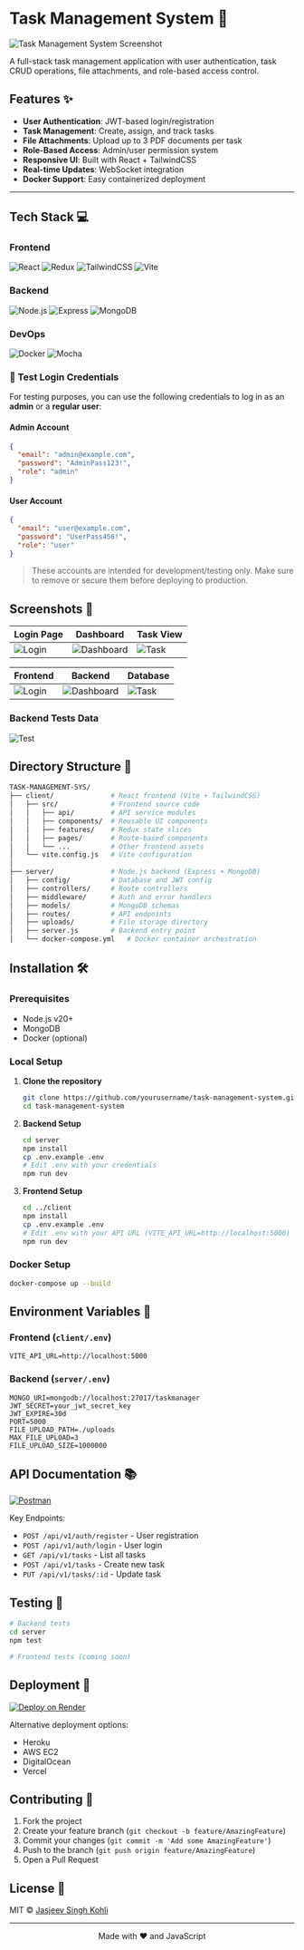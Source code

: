
# Task Management System 🚀

![Task Management System Screenshot](screenshots/home.png) 

A full-stack task management application with user authentication, task CRUD operations, file attachments, and role-based access control.

## Features ✨

- **User Authentication**: JWT-based login/registration
- **Task Management**: Create, assign, and track tasks
- **File Attachments**: Upload up to 3 PDF documents per task
- **Role-Based Access**: Admin/user permission system
- **Responsive UI**: Built with React + TailwindCSS
- **Real-time Updates**: WebSocket integration
- **Docker Support**: Easy containerized deployment



---
## Tech Stack 💻

### Frontend
![React](https://img.shields.io/badge/React-19-blue)
![Redux](https://img.shields.io/badge/Redux-Toolkit-purple)
![TailwindCSS](https://img.shields.io/badge/TailwindCSS-4.1-blueviolet)
![Vite](https://img.shields.io/badge/Vite-6.3-yellow)

### Backend
![Node.js](https://img.shields.io/badge/Node.js-20-green)
![Express](https://img.shields.io/badge/Express-5-lightgrey)
![MongoDB](https://img.shields.io/badge/MongoDB-8.15-green)

### DevOps
![Docker](https://img.shields.io/badge/Docker-24-blue)
![Mocha](https://img.shields.io/badge/Mocha-11.5-brown)
### 🔐 Test Login Credentials

For testing purposes, you can use the following credentials to log in as an **admin** or a **regular user**:

#### Admin Account

```json
{
  "email": "admin@example.com",
  "password": "AdminPass123!",
  "role": "admin"
}
```

#### User Account

```json
{
  "email": "user@example.com",
  "password": "UserPass456!",
  "role": "user"
}
```

> These accounts are intended for development/testing only. Make sure to remove or secure them before deploying to production.


## Screenshots 📸

| Login Page | Dashboard | Task View |
|------------|-----------|-----------|
| ![Login](screenshots/login.png) | ![Dashboard](screenshots/dashboard.png) | ![Task](screenshots/task.png) |

| Frontend | Backend | Database |
|------------|-----------|-----------|
| ![Login](screenshots/frontend.png) | ![Dashboard](screenshots/backend.png) | ![Task](screenshots/database.png) |

### Backend Tests Data
![Test](screenshots/test.png)

## Directory Structure 📂

```bash
TASK-MANAGEMENT-SYS/
├── client/              # React frontend (Vite + TailwindCSS)
│   ├── src/             # Frontend source code
│   │   ├── api/         # API service modules
│   │   ├── components/  # Reusable UI components
│   │   ├── features/    # Redux state slices
│   │   ├── pages/       # Route-based components
│   │   └── ...          # Other frontend assets
│   └── vite.config.js   # Vite configuration
│
├── server/              # Node.js backend (Express + MongoDB)
│   ├── config/          # Database and JWT config
│   ├── controllers/     # Route controllers
│   ├── middleware/      # Auth and error handlers
│   ├── models/          # MongoDB schemas
│   ├── routes/          # API endpoints
│   ├── uploads/         # File storage directory
│   ├── server.js        # Backend entry point
│   └── docker-compose.yml   # Docker container orchestration

```

## Installation 🛠️

### Prerequisites
- Node.js v20+
- MongoDB
- Docker (optional)

### Local Setup

1. **Clone the repository**
   ```bash
   git clone https://github.com/yourusername/task-management-system.git
   cd task-management-system
   ```

2. **Backend Setup**
   ```bash
   cd server
   npm install
   cp .env.example .env
   # Edit .env with your credentials
   npm run dev
   ```

3. **Frontend Setup**
   ```bash
   cd ../client
   npm install
   cp .env.example .env
   # Edit .env with your API URL (VITE_API_URL=http://localhost:5000)
   npm run dev
   ```

### Docker Setup
```bash
docker-compose up --build
```

## Environment Variables 🔐

### Frontend (`client/.env`)
```env
VITE_API_URL=http://localhost:5000
```

### Backend (`server/.env`)
```env
MONGO_URI=mongodb://localhost:27017/taskmanager
JWT_SECRET=your_jwt_secret_key
JWT_EXPIRE=30d
PORT=5000
FILE_UPLOAD_PATH=./uploads
MAX_FILE_UPLOAD=3
FILE_UPLOAD_SIZE=1000000
```

## API Documentation 📚

[![Postman](https://img.shields.io/badge/Postman-API_Docs-orange)](https://documenter.getpostman.com/view/your-doc-id) <!-- Add your Postman link -->

Key Endpoints:
- `POST /api/v1/auth/register` - User registration
- `POST /api/v1/auth/login` - User login
- `GET /api/v1/tasks` - List all tasks
- `POST /api/v1/tasks` - Create new task
- `PUT /api/v1/tasks/:id` - Update task

## Testing 🧪

```bash
# Backend tests
cd server
npm test

# Frontend tests (coming soon)
```

## Deployment 🚀

[![Deploy on Render](https://render.com/images/deploy-to-render-button.svg)](https://render.com/deploy)

Alternative deployment options:
- Heroku
- AWS EC2
- DigitalOcean
- Vercel

## Contributing 🤝

1. Fork the project
2. Create your feature branch (`git checkout -b feature/AmazingFeature`)
3. Commit your changes (`git commit -m 'Add some AmazingFeature'`)
4. Push to the branch (`git push origin feature/AmazingFeature`)
5. Open a Pull Request

## License 📄

MIT © [Jasjeev Singh Kohli](https://github.com/jasjeev013)

---

<div align="center">
  Made with ❤️ and JavaScript
</div>

